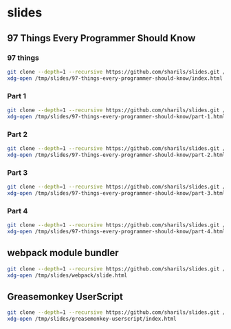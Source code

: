 slides
======

97 Things Every Programmer Should Know
--------------------------------------

### 97 things ###

```sh
git clone --depth=1 --recursive https://github.com/sharils/slides.git /tmp/slides/
xdg-open /tmp/slides/97-things-every-programmer-should-know/index.html
```

### Part 1 ###

```sh
git clone --depth=1 --recursive https://github.com/sharils/slides.git /tmp/slides/
xdg-open /tmp/slides/97-things-every-programmer-should-know/part-1.html
```

### Part 2 ###

```sh
git clone --depth=1 --recursive https://github.com/sharils/slides.git /tmp/slides/
xdg-open /tmp/slides/97-things-every-programmer-should-know/part-2.html
```

### Part 3 ###

```sh
git clone --depth=1 --recursive https://github.com/sharils/slides.git /tmp/slides/
xdg-open /tmp/slides/97-things-every-programmer-should-know/part-3.html
```

### Part 4 ###

```sh
git clone --depth=1 --recursive https://github.com/sharils/slides.git /tmp/slides/
xdg-open /tmp/slides/97-things-every-programmer-should-know/part-4.html
```

webpack module bundler
----------------------

```sh
git clone --depth=1 --recursive https://github.com/sharils/slides.git /tmp/slides/
xdg-open /tmp/slides/webpack/slide.html
```

Greasemonkey UserScript
-----------------------

```sh
git clone --depth=1 --recursive https://github.com/sharils/slides.git /tmp/slides/
xdg-open /tmp/slides/greasemonkey-userscript/index.html
```
